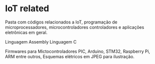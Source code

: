 # IoT related
Pasta com códigos relacionados a IoT, programação de microprocessadores, microcontroladores controladores e aplicações eletrônicas em geral.

Linguagem Assembly
Linguagem C

Firmwares para Mictocontroladores PIC, Arduino, STM32, Raspberry Pi, ARM entre outros,
Esquemas elétricos em JPEG para ilustração.
